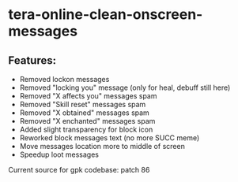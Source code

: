 # tera-online-clean-onscreen-messages

## Features:

* Removed lockon messages
* Removed "locking you" message (only for heal, debuff still here)
* Removed "X affects you" messages spam
* Removed "Skill reset" messages spam
* Removed "X obtained" messages spam
* Removed "X enchanted" messages spam
* Added slight transparency for block icon
* Reworked block messages text (no more SUCC meme)
* Move messages location more to middle of screen
* Speedup loot messages

Current source for gpk codebase: patch 86